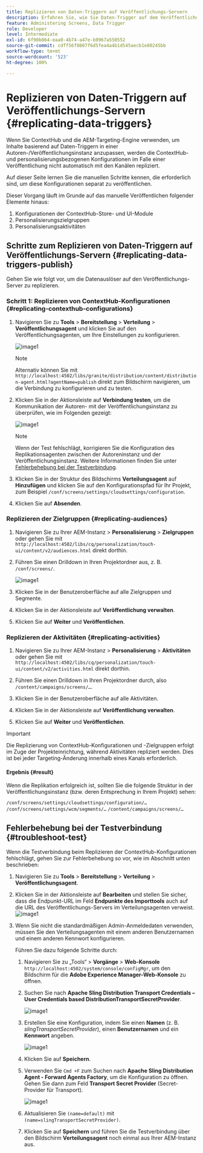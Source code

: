 ```yaml
---
title: Replizieren von Daten-Triggern auf Veröffentlichungs-Servern
description: Erfahren Sie, wie Sie Daten-Trigger auf dem Veröffentlichungs-Server für AEM Screens replizieren.
feature: Administering Screens, Data Trigger
role: Developer
level: Intermediate
exl-id: 6f90b864-eaa0-4b74-a47e-b0967a550552
source-git-commit: cdff56f0807f6d5fea4a4b1d545aecb1e80245bb
workflow-type: tm+mt
source-wordcount: '523'
ht-degree: 100%

---
```


# Replizieren von Daten-Triggern auf Veröffentlichungs-Servern {#replicating-data-triggers}

Wenn Sie ContextHub und die AEM-Targeting-Engine verwenden, um Inhalte basierend auf Daten-Triggern in einer Autoren-/Veröffentlichungsinstanz anzupassen, werden die ContextHub- und personalisierungsbezogenen Konfigurationen im Falle einer Veröffentlichung nicht automatisch mit den Kanälen repliziert.

Auf dieser Seite lernen Sie die manuellen Schritte kennen, die erforderlich sind, um diese Konfigurationen separat zu veröffentlichen.

Dieser Vorgang läuft im Grunde auf das manuelle Veröffentlichen folgender Elemente hinaus:

1. Konfigurationen der ContextHub-Store- und UI-Module
1. Personalisierungszielgruppen
1. Personalisierungsaktivitäten

## Schritte zum Replizieren von Daten-Triggern auf Veröffentlichungs-Servern {#replicating-data-triggers-publish}

Gehen Sie wie folgt vor, um die Datenauslöser auf den Veröffentlichungs-Server zu replizieren.

### Schritt 1: Replizieren von ContextHub-Konfigurationen {#replicating-contexthub-configurations}

1. Navigieren Sie zu **Tools** > **Bereitstellung** > **Verteilung** > **Veröffentlichungsagent** und klicken Sie auf den Veröffentlichungsagenten, um Ihre Einstellungen zu konfigurieren.

   ![image1](/help/user-guide/assets/replicating-triggers/replicating-triggers1.png)

   >[!NOTE]
   >
   >Alternativ können Sie mit `http://localhost:4502/libs/granite/distribution/content/distribution-agent.html?agentName=publish` direkt zum Bildschirm navigieren, um die Verbindung zu konfigurieren und zu testen.

1. Klicken Sie in der Aktionsleiste auf **Verbindung testen**, um die Kommunikation der Autoren- mit der Veröffentlichungsinstanz zu überprüfen, wie im Folgenden gezeigt:

   ![image1](/help/user-guide/assets/replicating-triggers/replicating-triggers2.png)

   >[!NOTE]
   >
   >Wenn der Test fehlschlägt, korrigieren Sie die Konfiguration des Replikationsagenten zwischen der Autoreninstanz und der Veröffentlichungsinstanz. Weitere Informationen finden Sie unter [Fehlerbehebung bei der Testverbindung](/help/user-guide/replicating-data-triggers.md#troubleshoot-test).

1. Klicken Sie in der Struktur des Bildschirms **Verteilungsagent** auf **Hinzufügen** und klicken Sie auf den Konfigurationspfad für Ihr Projekt, zum Beispiel `/conf/screens/settings/cloudsettings/configuration`.

1. Klicken Sie auf **Absenden**.

### Replizieren der Zielgruppen {#replicating-audiences}

1. Navigieren Sie zu Ihrer AEM-Instanz > **Personalisierung** > **Zielgruppen** oder gehen Sie mit `http://localhost:4502/libs/cq/personalization/touch-ui/content/v2/audiences.html` direkt dorthin.

1. Führen Sie einen Drilldown in Ihren Projektordner aus, z. B. `/conf/screens/`.

   ![image1](/help/user-guide/assets/replicating-triggers/replicating-triggers10.png)

1. Klicken Sie in der Benutzeroberfläche auf alle Zielgruppen und Segmente.

1. Klicken Sie in der Aktionsleiste auf **Veröffentlichung verwalten**.

1. Klicken Sie auf **Weiter** und **Veröffentlichen**.

### Replizieren der Aktivitäten {#replicating-activities}

1. Navigieren Sie zu Ihrer AEM-Instanz > **Personalisierung** > **Aktivitäten** oder gehen Sie mit `http://localhost:4502/libs/cq/personalization/touch-ui/content/v2/activities.html` direkt dorthin.

1. Führen Sie einen Drilldown in Ihren Projektordner durch, also `/content/campaigns/screens/…`.

1. Klicken Sie in der Benutzeroberfläche auf alle Aktivitäten.

1. Klicken Sie in der Aktionsleiste auf **Veröffentlichung verwalten**.

1. Klicken Sie auf **Weiter** und **Veröffentlichen**.

>[!IMPORTANT]
>
>Die Replizierung von ContextHub-Konfigurationen und -Zielgruppen erfolgt im Zuge der Projekteinrichtung, während Aktivitäten repliziert werden. Dies ist bei jeder Targeting-Änderung innerhalb eines Kanals erforderlich.

#### Ergebnis {#result}

Wenn die Replikation erfolgreich ist, sollten Sie die folgende Struktur in der Veröffentlichungsinstanz (bzw. deren Entsprechung in Ihrem Projekt) sehen:

`/conf/screens/settings/cloudsettings/configuration/…`
`/conf/screens/settings/wcm/segments/…`
`/content/campaigns/screens/…`

## Fehlerbehebung bei der Testverbindung {#troubleshoot-test}

Wenn die Testverbindung beim Replizieren der ContextHub-Konfigurationen fehlschlägt, gehen Sie zur Fehlerbehebung so vor, wie im Abschnitt unten beschrieben:

1. Navigieren Sie zu **Tools** > **Bereitstellung** > **Verteilung** > **Veröffentlichungsagent**.

1. Klicken Sie in der Aktionsleiste auf **Bearbeiten** und stellen Sie sicher, dass die Endpunkt-URL im Feld **Endpunkte des Importtools** auch auf die URL des Veröffentlichungs-Servers im Verteilungsagenten verweist.
   ![image1](/help/user-guide/assets/replicating-triggers/replicating-triggers9.png)

1. Wenn Sie nicht die standardmäßigen Admin-Anmeldedaten verwenden, müssen Sie den Verteilungsagenten mit einem anderen Benutzernamen und einem anderen Kennwort konfigurieren.

   Führen Sie dazu folgende Schritte durch:

   1. Navigieren Sie zu „Tools“ > **Vorgänge** > **Web-Konsole** `http://localhost:4502/system/console/configMgr`, um den Bildschirm für die **Adobe Experience Manager-Web-Konsole** zu öffnen.
   1. Suchen Sie nach **Apache Sling Distribution Transport Credentials – User Credentials based DistributionTransportSecretProvider**.

      ![image1](/help/user-guide/assets/replicating-triggers/replicating-triggers6.png)

   1. Erstellen Sie eine Konfiguration, indem Sie einen **Namen** (z. B. *slingTransportSecretProvider*), einen **Benutzernamen** und ein **Kennwort** angeben.

      ![image1](/help/user-guide/assets/replicating-triggers/replicating-triggers7.png)

   1. Klicken Sie auf **Speichern**.
   1. Verwenden Sie `Cmd +F` zum Suchen nach **Apache Sling Distribution Agent - Forward Agents Factory**, um die Konfiguration zu öffnen. Gehen Sie dann zum Feld **Transport Secret Provider** (Secret-Provider für Transport).

      ![image1](/help/user-guide/assets/replicating-triggers/replicating-triggers8.png)

   1. Aktualisieren Sie `(name=default)` mit `(name=slingTransportSecretProvider)`.
   1. Klicken Sie auf **Speichern** und führen Sie die Testverbindung über den Bildschirm **Verteilungsagent** noch einmal aus Ihrer AEM-Instanz aus.
